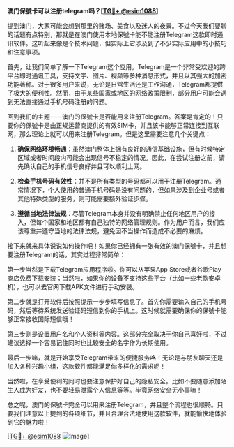 **澳门保號卡可以注册telegram吗？[[TG💪+ @esim1088](https://t.me/s/esim1088)]**

提到澳门，大家可能会想到那里的赌场、美食以及迷人的夜景。不过今天我们要聊的话题有点特别，那就是在澳门使用本地保號卡能不能注册Telegram这款即时通讯软件。这听起来像是个技术问题，但实际上它涉及到了不少实际应用中的小技巧和注意事项。

首先，让我们简单了解一下Telegram这个应用。Telegram是一个非常受欢迎的跨平台即时通讯工具，支持文字、图片、视频等多种消息形式，并且以其强大的加密功能著称。对于很多用户来说，无论是日常生活还是工作沟通，Telegram都提供了极大的便利性。然而，由于某些国家或地区的网络政策限制，部分用户可能会遇到无法直接通过手机号码注册的问题。

回到我们的主题——澳门的保號卡是否能用来注册Telegram。答案是肯定的！只要你的保號卡是由正规运营商提供的有效SIM卡，并且该卡能够正常连接到互联网，那么理论上就可以用来注册Telegram。但是这里需要注意几个关键点：

1. **确保网络环境畅通**：虽然澳门整体上拥有良好的通信基础设施，但有时候特定区域或者时间段内可能会出现信号不稳定的情况。因此，在尝试注册之前，请先确认自己的手机信号良好并且可以顺利上网。

2. **检查手机号码有效性**：并不是所有类型的号码都可以用于注册Telegram。通常情况下，个人使用的普通手机号码是没有问题的，但如果涉及到企业号或者其他特殊类型的服务，则可能需要额外验证步骤。

3. **遵循当地法律法规**：尽管Telegram本身并没有明确禁止任何地区用户的接入，但每个国家和地区都有自己独特的网络管理规则。作为用户而言，我们应该尊重并遵守当地的法律法规，避免因不当操作而造成不必要的麻烦。

接下来就来具体说说如何操作吧！如果你已经拥有一张有效的澳门保號卡，并且想要注册Telegram的话，其实过程非常简单：

第一步当然是下载Telegram应用程序啦。你可以从苹果App Store或者谷歌Play商店免费下载安装；当然啦，如果你的设备不支持这些平台（比如一些老款安卓机），也可以去官网下载APK文件进行手动安装。

第二步就是打开软件后按照提示一步步填写信息了。首先你需要输入自己的手机号码，然后等待系统发送验证码短信到你的手机上。这时候就需要确保你的保號卡能够正常接收国际短信哦！

第三步则是设置用户名和个人资料等内容。这部分完全取决于你自己喜好啦，不过建议选择一个容易记住同时也比较安全的名字作为长期使用。

最后一步嘛，就是开始享受Telegram带来的便捷服务咯！无论是与朋友聊天还是加入各种兴趣小组，这款软件都能满足你多样化的需求呢！

当然啦，在享受便利的同时也要注意保护好自己的隐私安全。比如不要随意添加陌生人成为好友，也不要轻易泄露个人信息等等。毕竟网络安全无小事嘛！

总之呢，澳门的保號卡完全可以用来注册Telegram，并且整个流程也很顺畅。只要我们注意以上提到的各项细节，并且合理合法地使用这款软件，就能愉快地体验到它的魅力啦！

[[TG💪+ @esim1088](https://t.me/s/esim1088) ![Image](https://i.postimg.cc/4NQfJmqS/Snipaste-2025-05-13-00-14-12.png)]